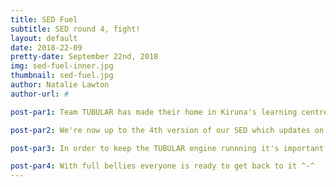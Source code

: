 ```yaml
---
title: SED Fuel
subtitle: SED round 4, fight!
layout: default
date: 2018-22-09
pretty-date: September 22nd, 2018
img: sed-fuel-inner.jpg
thumbnail: sed-fuel.jpg
author: Natalie Lawton
author-url: #

post-par1: Team TUBULAR has made their home in Kiruna's learning centre once more. This can only mean one thing, it's SED writing party time once again.

post-par2: We're now up to the 4th version of our SED which updates on the third version with the results from testing and if any changes have occured during manufacture.

post-par3: In order to keep the TUBULAR engine runnning it's important to keep the fuel tanks full and today we got an express delivery that did just that.

post-par4: With full bellies everyone is ready to get back to it ^-^
---
```

